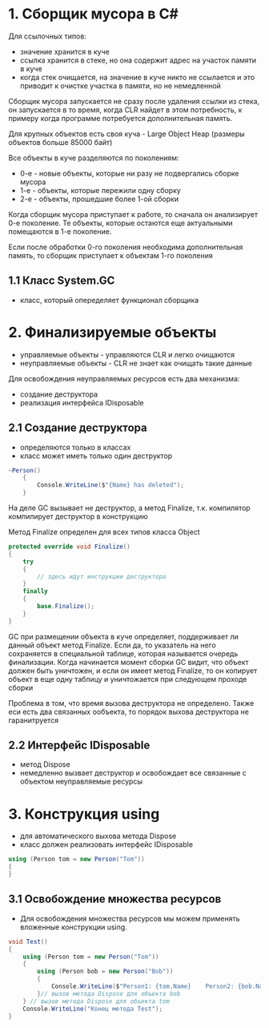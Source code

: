 # 1. Сборщик мусора в C#

Для ссылочных типов:
- значение хранится в куче
- ссылка хранится в стеке, но она содержит адрес на участок памяти в куче
- когда стек очищается, на значение в куче никто не ссылается и это приводит к очистке участка в памяти, но не немедленной

Сборщик мусора запускается не сразу после удаления ссылки из стека, он запускается в то время, когда CLR найдет в этом потребность, к примеру когда программе потребуется дополнительная память.

Для крупных объектов есть своя куча - Large Object Heap (размеры объектов больше 85000 байт)

Все объекты в куче разделяются по поколениям:
- 0-е - новые объекты, которые ни разу не подвергались сборке мусора
- 1-e - объекты, которые пережили одну сборку
- 2-е - объекты, прошедшие более 1-ой сборки

Когда сборщик мусора приступает к работе, то сначала он анализирует 0-е поколение. Те объекты, которые остаются еще актуальными помещаются в 1-е поколение.

Если после обработки 0-го поколения необходима дополнительная память, то сборщик приступает к объектам 1-го поколения

## 1.1 Класс System.GC

- класс, который опеределяет функционал сборщика

# 2. Финализируемые объекты

- управляемые объекты - управляются CLR и легко очищаются
- неуправляемые объекты - CLR не знает как очищать такие данные

Для освобождения неуправляемых ресурсов есть два механизма:
- создание деструктора
- реализация интерфейса IDisposable

## 2.1 Создание деструктора

- определяются только в классах
- класс может иметь только один деструктор

```csharp
~Person()
    {
        Console.WriteLine($"{Name} has deleted");
    }
```

На деле GC вызывает не деструктор, а метод Finalize, т.к. компилятор компилирует деструктор в конструкцию

Метод Finalize определен для всех типов класса Object

```csharp
protected override void Finalize()
{
    try
    {
        // здесь идут инструкции деструктора
    }
    finally
    {
        base.Finalize();
    }
}
```

GC при размещении объекта в куче определяет, поддерживает ли данный объект метод Finalize. Если да, то указатель на него сохраняется в специальной таблице, которая называется очередь финализации. Когда начинается момент сборки GC видит, что объект должен быть уничтожен, и если он имеет метод Finalize, то он копирует объект в еще одну таблицу и уничтожается при следующем проходе сборки

Проблема в том, что время вызова деструктора не определено.
Также еси есть два связанных ообъекта, то порядок выхова деструктора не гаранитруется

## 2.2 Интерфейс IDisposable

- метод Dispose 
- немедленно вызвает деструктор и освобождает все связанные с объектом неуправляемые ресурсы

# 3. Конструкция using

- для автоматического выхова метода Dispose
- класс должен реализовать интерфейс IDisposable

```csharp
using (Person tom = new Person("Tom"))
{
}
```

## 3.1 Освобождение множества ресурсов

- Для освобождения множества ресурсов мы можем применять вложенные конструкции using.

```csharp
void Test()
{
    using (Person tom = new Person("Tom"))
    {
        using (Person bob = new Person("Bob"))
        {
            Console.WriteLine($"Person1: {tom.Name}    Person2: {bob.Name}");
        }// вызов метода Dispose для объекта bob
    } // вызов метода Dispose для объекта tom
    Console.WriteLine("Конец метода Test");
}
```